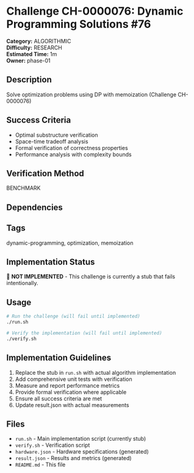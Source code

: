 # Challenge CH-0000076: Dynamic Programming Solutions #76

**Category:** ALGORITHMIC  
**Difficulty:** RESEARCH  
**Estimated Time:** 1m  
**Owner:** phase-01  

## Description

Solve optimization problems using DP with memoization (Challenge CH-0000076)

## Success Criteria

- Optimal substructure verification
- Space-time tradeoff analysis
- Formal verification of correctness properties
- Performance analysis with complexity bounds

## Verification Method

BENCHMARK

## Dependencies



## Tags

dynamic-programming, optimization, memoization

## Implementation Status

🚧 **NOT IMPLEMENTED** - This challenge is currently a stub that fails intentionally.

## Usage

```bash
# Run the challenge (will fail until implemented)
./run.sh

# Verify the implementation (will fail until implemented) 
./verify.sh
```

## Implementation Guidelines

1. Replace the stub in `run.sh` with actual algorithm implementation
2. Add comprehensive unit tests with verification
3. Measure and report performance metrics
4. Provide formal verification where applicable
5. Ensure all success criteria are met
6. Update result.json with actual measurements

## Files

- `run.sh` - Main implementation script (currently stub)
- `verify.sh` - Verification script
- `hardware.json` - Hardware specifications (generated)
- `result.json` - Results and metrics (generated)
- `README.md` - This file
